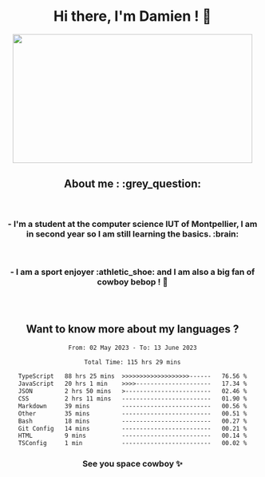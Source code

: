 <div align="center">
<h1>Hi there, I'm Damien ! 👋 </h1>
<img src="https://media.giphy.com/media/11KzOet1ElBDz2/giphy.gif" width="480" height="258" /> 
 <h2>About me : :grey_question: </h2>
 <br>
<h3>- I'm a student at the computer science IUT of Montpellier, I am in second year so I am still learning the basics. :brain: </h3>
 <br>
<h3>- I am a sport enjoyer :athletic_shoe: and I am also a big fan of cowboy bebop ! 🤠 <h3>
 <br>
 
  <h2>Want to know more about my languages ?</h2>

 <!--START_SECTION:waka-->

```txt
From: 02 May 2023 - To: 13 June 2023

Total Time: 115 hrs 29 mins

TypeScript   88 hrs 25 mins  >>>>>>>>>>>>>>>>>>>------   76.56 %
JavaScript   20 hrs 1 min    >>>>---------------------   17.34 %
JSON         2 hrs 50 mins   >------------------------   02.46 %
CSS          2 hrs 11 mins   -------------------------   01.90 %
Markdown     39 mins         -------------------------   00.56 %
Other        35 mins         -------------------------   00.51 %
Bash         18 mins         -------------------------   00.27 %
Git Config   14 mins         -------------------------   00.21 %
HTML         9 mins          -------------------------   00.14 %
TSConfig     1 min           -------------------------   00.02 %
```

<!--END_SECTION:waka-->
 
 
 <!--
 <p align="center">
           <img src="https://wakatime.com/share/@b21fb822-1b1e-4a56-b3ac-d647f03795fd/3d8fc332-54a6-4d29-9469-965955d6e018.svg"/>
 </p>
 <p align="center">
  <img src="https://wakatime.com/share/@b21fb822-1b1e-4a56-b3ac-d647f03795fd/5d7b153c-4137-40c1-8270-25e516f9619c.svg"/>
 </p>
 -->
 
<h3> See you space cowboy ✨ </h3>

</div>


 
